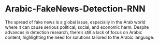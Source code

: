 # Arabic-FakeNews-Detection-RNN
The spread of fake news is a global issue, especially in the Arab world where it can cause serious political, social, and economic harm. Despite advances in detection research, there’s still a lack of focus on Arabic content, highlighting the need for solutions tailored to the Arabic language.
